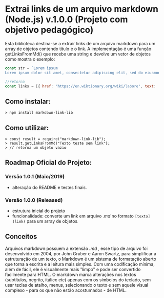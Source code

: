 # Extrai links de um arquivo markdown (Node.js) v.1.0.0 (Projeto com objetivo pedagógico)

Esta biblioteca destina-se a extrair links de um arquivo markdown para um array de objetos contendo titulo e o link.
A implementação é uma função getLinksFromMd() que recebe uma string e devolve um vetor de objetos como mostra o exemplo:
 
 ```javascript
 const str = `Lorem ipsum
Lorem ipsum dolor sit amet, consectetur adipiscing elit, sed do eiusmod tempor  incididunt ut [labore](https://en.wiktionary.org/wiki/labore) et [dolore](https://en.wiktionary.org/wiki/dolore)...`;

//retorna
const links = [{ href: 'https://en.wiktionary.org/wiki/labore', text: 'labore' },{ href: 'https://en.wiktionary.org/wiki/dolore', text: 'dolore' }]
```

## Como instalar:

```node
> npm install markdown-link-lib
```

## Como utilizar:

```shell
> const result = require("markdown-link-lib");
> result.getLinksFromMd("Texto teste sem link");
> // retorna um objeto vazio
```

## Roadmap Oficial do Projeto:

### Versão 1.0.1 (Maio/2019)
  
  * alteração do README e testes finais.

### Versão 1.0.0 (Released)
  
  * estrutura inicial do projeto
  * funcionalidade: converte um link em arquivo *.md* no formato `[texto](link)` para um array de objetos.

## Conceitos

Arquivos markdown possuem a extensão *.md* , esse tipo de arquivo foi desenvolvido em 2004, por John Gruber e Aaron Swartz, para simplificar a estruturação de um texto, o Markdown é um sistema de formatação aberto que torna a escrita e a leitura mais simples. Com uma codificação mínima, além de fácil, ele é visualmente mais "limpo" e pode ser convertido facilmente para HTML.
O markdown marca alterações nos textos (subtítulos, negrito, itálico etc) apenas com os símbolos do teclado, sem usar teclas de atalho, menus, selecionando o texto e sem aquele visual complexo - para os que não estão acostumados - de HTML.